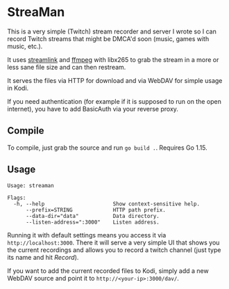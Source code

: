 # StreaMan

This is a very simple (Twitch) stream recorder and server I wrote
so I can record Twitch streams that might be DMCA'd soon (music,
games with music, etc.).

It uses [streamlink](https://streamlink.github.io) and 
[ffmpeg](https://ffmpeg.org) with libx265 to grab the stream in a
more or less sane file size and can then restream.

It serves the files via HTTP for download and via WebDAV for simple
usage in Kodi.

If you need authentication (for example if it is supposed to run
on the open internet), you have to add BasicAuth via your reverse
proxy.

## Compile

To compile, just grab the source and run `go build .`. Requires Go 1.15.

## Usage

```
Usage: streaman

Flags:
  -h, --help                      Show context-sensitive help.
      --prefix=STRING             HTTP path prefix.
      --data-dir="data"           Data directory.
      --listen-address=":3000"    Listen address.

```

Running it with default settings means you access it via
`http://localhost:3000`. There it will serve a very simple UI that
shows you the current recordings and allows you to record a twitch
channel (just type its name and hit *Record*).

If you want to add the current recorded files to Kodi, simply add
a new WebDAV source and point it to `http://<your-ip>:3000/dav/`.
